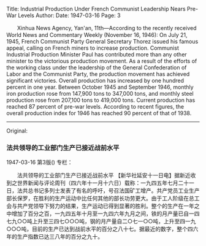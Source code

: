 Title: Industrial Production Under French Communist Leadership Nears Pre-War Levels
Author:
Date: 1947-03-16
Page: 3

　　Xinhua News Agency, Yan'an, 11th—According to the recently received World News and Commentary Weekly (November 16, 1946): On July 21, 1945, French Communist Party General Secretary Thorez issued his famous appeal, calling on French miners to increase production. Communist Industrial Production Minister Paul has contributed more than any other minister to the victorious production movement. As a result of the efforts of the working class under the leadership of the General Confederation of Labor and the Communist Party, the production movement has achieved significant victories. Overall production has increased by one hundred percent in one year. Between October 1945 and September 1946, monthly iron production rose from 147,900 tons to 347,000 tons, and monthly steel production rose from 207,100 tons to 419,000 tons. Current production has reached 87 percent of pre-war levels. According to recent figures, the overall production index for 1946 has reached 90 percent of that of 1938.



<hr /> 

Original: 


### 法共领导的工业部门生产已接近战前水平

1947-03-16
第3版()
专栏：

　　法共领导的工业部门生产已接近战前水平
    【新华社延安十一日电】据新近收到之世界新闻与评论周刊（四六年十一月十六日）载称：一九四五年七月二十一日，法共总书记多列士发表了有名的呼吁，号召法国矿工增产。共产党员工业生产部长保罗，在胜利的生产运动中比任何其他的部长功劳更大。由于工人阶级在总工会与共产党领导下努力的结果，生产运动已得到显著的胜利。整个的生产在一年之中增加了百分之百，一九四五年十月至一九四六年九月之间，铁的月产量已自一四七九○○吨上升至三四七○○○吨，钢的月产量自二○七一○○吨，上升至四一九○○○吨，目前的生产已达到战前水平的百分之八十七。据最近的数字，整个四六年的生产指数已达三八年的百分之九十。
